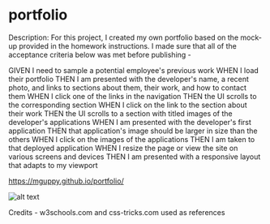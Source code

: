 # portfolio

Description: For this project, I created my own portfolio based on the mock-up provided in the homework instructions.  I made sure that all of the acceptance criteria below was met before publishing - 

GIVEN I need to sample a potential employee's previous work
WHEN I load their portfolio
THEN I am presented with the developer's name, a recent photo, and links to sections about them, their work, and how to contact them
WHEN I click one of the links in the navigation
THEN the UI scrolls to the corresponding section
WHEN I click on the link to the section about their work
THEN the UI scrolls to a section with titled images of the developer's applications
WHEN I am presented with the developer's first application
THEN that application's image should be larger in size than the others
WHEN I click on the images of the applications
THEN I am taken to that deployed application
WHEN I resize the page or view the site on various screens and devices
THEN I am presented with a responsive layout that adapts to my viewport

https://mguppy.github.io/portfolio/

![alt text](/assets/Images/project-completion.png)

Credits - w3schools.com and css-tricks.com used as references